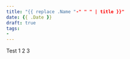 ```yaml
---
title: "{{ replace .Name "-" " " | title }}"
date: {{ .Date }}
draft: true
tags: 
-
---
```

Test 1 2 3